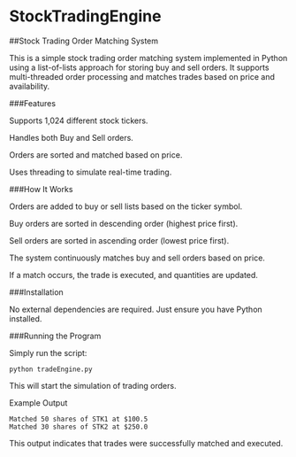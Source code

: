 # StockTradingEngine
##Stock Trading Order Matching System

This is a simple stock trading order matching system implemented in Python using a list-of-lists approach for storing buy and sell orders. It supports multi-threaded order processing and matches trades based on price and availability.

###Features

Supports 1,024 different stock tickers.

Handles both Buy and Sell orders.

Orders are sorted and matched based on price.

Uses threading to simulate real-time trading.

###How It Works

Orders are added to buy or sell lists based on the ticker symbol.

Buy orders are sorted in descending order (highest price first).

Sell orders are sorted in ascending order (lowest price first).

The system continuously matches buy and sell orders based on price.

If a match occurs, the trade is executed, and quantities are updated.

###Installation

No external dependencies are required. Just ensure you have Python installed.

###Running the Program

Simply run the script:
```
python tradeEngine.py
```

This will start the simulation of trading orders.

Example Output
```
Matched 50 shares of STK1 at $100.5
Matched 30 shares of STK2 at $250.0
```

This output indicates that trades were successfully matched and executed.
